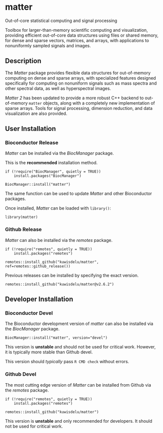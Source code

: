 # matter

Out-of-core statistical computing and signal processing

Toolbox for larger-than-memory scientific computing and visualization, providing efficient out-of-core data structures using files or shared memory, for dense and sparse vectors, matrices, and arrays, with applications to nonuniformly sampled signals and images.

## Description

The *Matter* package provides flexible data structures for out-of-memory computing on dense and sparse arrays, with specialized features designed specifically for computing on nonuniform signals such as mass spectra and other spectral data, as well as hyperspectral images.

*Matter 2* has been updated to provide a more robust C++ backend to out-of-memory `matter` objects, along with a completely new implementation of sparse arrays. Tools for signal processing, dimension reduction, and data visualization are also provided.

## User Installation

### Bioconductor Release

*Matter* can be installed via the *BiocManager* package.

This is the **recommended** installation method.

```{r install, eval=FALSE}
if (!require("BiocManager", quietly = TRUE))
    install.packages("BiocManager")

BiocManager::install("matter")
```

The same function can be used to update *Matter* and other Bioconductor packages.

Once installed, *Matter* can be loaded with `library()`:

```{r library, eval=FALSE}
library(matter)
```

### Github Release

*Matter* can also be installed via the *remotes* package.

```{r install, eval=FALSE}
if (!require("remotes", quietly = TRUE))
    install.packages("remotes")

remotes::install_github("kuwisdelu/matter", ref=remotes::github_release())
```

Previous releases can be installed by specifying the exact version.

```{r library, eval=FALSE}
remotes::install_github("kuwisdelu/matter@v2.6.2")
```

## Developer Installation

### Bioconductor Devel

The Bioconductor development version of *matter* can also be installed via the *BiocManager* package.

```{r install, eval=FALSE}
BiocManager::install("matter", version="devel")
```

This version is **unstable** and should not be used for critical work. However, it is typically more stable than Github devel.

This version should *typically* pass `R CMD check` without errors.

### Github Devel

The most cutting edge version of *Matter* can be installed from Github via the *remotes* package.

```{r install, eval=FALSE}
if (!require("remotes", quietly = TRUE))
    install.packages("remotes")

remotes::install_github("kuwisdelu/matter")
```

This version is **unstable** and only recommended for developers. It should not be used for critical work.


